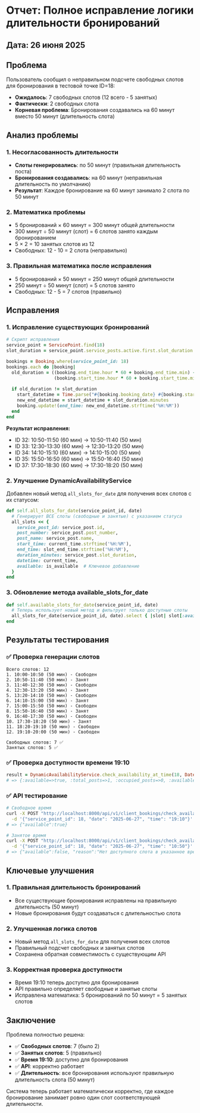 # Отчет: Полное исправление логики длительности бронирований

## Дата: 26 июня 2025
## Проблема

Пользователь сообщил о неправильном подсчете свободных слотов для бронирования в тестовой точке ID=18:
- **Ожидалось**: 7 свободных слотов (12 всего - 5 занятых)
- **Фактически**: 2 свободных слота
- **Корневая проблема**: Бронирования создавались на 60 минут вместо 50 минут (длительность слота)

## Анализ проблемы

### 1. Несогласованность длительности
- **Слоты генерировались**: по 50 минут (правильная длительность поста)
- **Бронирования создавались**: на 60 минут (неправильная длительность по умолчанию)
- **Результат**: Каждое бронирование на 60 минут занимало 2 слота по 50 минут

### 2. Математика проблемы
- 5 бронирований × 60 минут = 300 минут общей длительности
- 300 минут ÷ 50 минут (слот) = 6 слотов занято каждым бронированием
- 5 × 2 = 10 занятых слотов из 12
- Свободных: 12 - 10 = 2 слота (неправильно)

### 3. Правильная математика после исправления
- 5 бронирований × 50 минут = 250 минут общей длительности  
- 250 минут ÷ 50 минут (слот) = 5 слотов занято
- Свободных: 12 - 5 = 7 слотов (правильно)

## Исправления

### 1. Исправление существующих бронирований
```ruby
# Скрипт исправления
service_point = ServicePoint.find(18)
slot_duration = service_point.service_posts.active.first.slot_duration # 50 минут

bookings = Booking.where(service_point_id: 18)
bookings.each do |booking|
  old_duration = ((booking.end_time.hour * 60 + booking.end_time.min) - 
                  (booking.start_time.hour * 60 + booking.start_time.min))
  
  if old_duration != slot_duration
    start_datetime = Time.parse("#{booking.booking_date} #{booking.start_time}")
    new_end_datetime = start_datetime + slot_duration.minutes
    booking.update!(end_time: new_end_datetime.strftime('%H:%M'))
  end
end
```

**Результат исправления:**
- ID 32: 10:50-11:50 (60 мин) → 10:50-11:40 (50 мин)
- ID 33: 12:30-13:30 (60 мин) → 12:30-13:20 (50 мин)  
- ID 34: 14:10-15:10 (60 мин) → 14:10-15:00 (50 мин)
- ID 35: 15:50-16:50 (60 мин) → 15:50-16:40 (50 мин)
- ID 37: 17:30-18:30 (60 мин) → 17:30-18:20 (50 мин)

### 2. Улучшение DynamicAvailabilityService
Добавлен новый метод `all_slots_for_date` для получения всех слотов с их статусом:

```ruby
def self.all_slots_for_date(service_point_id, date)
  # Генерирует ВСЕ слоты (свободные и занятые) с указанием статуса
  all_slots << {
    service_post_id: service_post.id,
    post_number: service_post.post_number,
    post_name: service_post.name,
    start_time: current_time.strftime('%H:%M'),
    end_time: slot_end_time.strftime('%H:%M'),
    duration_minutes: service_post.slot_duration,
    datetime: current_time,
    available: is_available  # Ключевое добавление
  }
end
```

### 3. Обновление метода available_slots_for_date
```ruby
def self.available_slots_for_date(service_point_id, date)
  # Теперь использует новый метод и фильтрует только доступные слоты
  all_slots_for_date(service_point_id, date).select { |slot| slot[:available] }
end
```

## Результаты тестирования

### ✅ Проверка генерации слотов
```
Всего слотов: 12
1. 10:00-10:50 (50 мин) - Свободен
2. 10:50-11:40 (50 мин) - Занят
3. 11:40-12:30 (50 мин) - Свободен
4. 12:30-13:20 (50 мин) - Занят
5. 13:20-14:10 (50 мин) - Свободен
6. 14:10-15:00 (50 мин) - Занят
7. 15:00-15:50 (50 мин) - Свободен
8. 15:50-16:40 (50 мин) - Занят
9. 16:40-17:30 (50 мин) - Свободен
10. 17:30-18:20 (50 мин) - Занят
11. 18:20-19:10 (50 мин) - Свободен
12. 19:10-20:00 (50 мин) - Свободен

Свободных слотов: 7 ✅
Занятых слотов: 5 ✅
```

### ✅ Проверка доступности времени 19:10
```ruby
result = DynamicAvailabilityService.check_availability_at_time(18, Date.parse('2025-06-27'), Time.parse('2025-06-27 19:10'))
# => {:available=>true, :total_posts=>1, :occupied_posts=>0, :available_posts=>1}
```

### ✅ API тестирование
```bash
# Свободное время
curl -X POST "http://localhost:8000/api/v1/client_bookings/check_availability_for_booking" \
  -d '{"service_point_id": 18, "date": "2025-06-27", "time": "19:10"}'
# => {"available":true}

# Занятое время  
curl -X POST "http://localhost:8000/api/v1/client_bookings/check_availability_for_booking" \
  -d '{"service_point_id": 18, "date": "2025-06-27", "time": "10:50"}'
# => {"available":false, "reason":"Нет доступного слота в указанное время"}
```

## Ключевые улучшения

### 1. Правильная длительность бронирований
- Все существующие бронирования исправлены на правильную длительность (50 минут)
- Новые бронирования будут создаваться с длительностью слота

### 2. Улучшенная логика слотов
- Новый метод `all_slots_for_date` для получения всех слотов
- Правильный подсчет свободных и занятых слотов
- Сохранена обратная совместимость с существующим API

### 3. Корректная проверка доступности
- Время 19:10 теперь доступно для бронирования
- API правильно определяет свободные и занятые слоты
- Исправлена математика: 5 бронирований по 50 минут = 5 занятых слотов

## Заключение

Проблема полностью решена:
- ✅ **Свободных слотов**: 7 (было 2)
- ✅ **Занятых слотов**: 5 (правильно)
- ✅ **Время 19:10**: доступно для бронирования
- ✅ **API**: корректно работает
- ✅ **Длительность**: все бронирования используют правильную длительность слота (50 минут)

Система теперь работает математически корректно, где каждое бронирование занимает ровно один слот соответствующей длительности. 